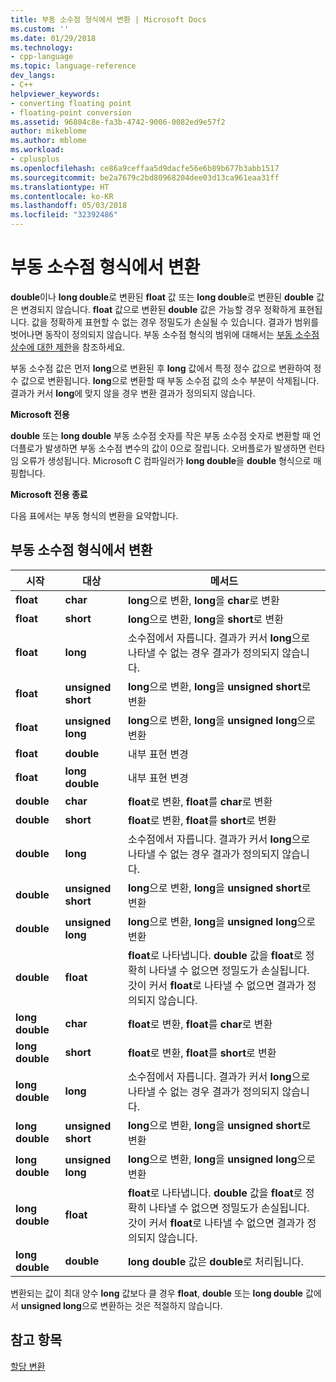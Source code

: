 ```yaml
---
title: 부동 소수점 형식에서 변환 | Microsoft Docs
ms.custom: ''
ms.date: 01/29/2018
ms.technology:
- cpp-language
ms.topic: language-reference
dev_langs:
- C++
helpviewer_keywords:
- converting floating point
- floating-point conversion
ms.assetid: 96804c8e-fa3b-4742-9006-0082ed9e57f2
author: mikeblome
ms.author: mblome
ms.workload:
- cplusplus
ms.openlocfilehash: ce86a9ceffaa5d9dacfe56e6b89b677b3abb1517
ms.sourcegitcommit: be2a7679c2bd80968204dee03d13ca961eaa31ff
ms.translationtype: HT
ms.contentlocale: ko-KR
ms.lasthandoff: 05/03/2018
ms.locfileid: "32392486"
---
```

# <a name="conversions-from-floating-point-types"></a>부동 소수점 형식에서 변환

**double**이나 **long double**로 변환된 **float** 값 또는 **long double**로 변환된 **double** 값은 변경되지 않습니다. **float** 값으로 변환된 **double** 값은 가능할 경우 정확하게 표현됩니다. 값을 정확하게 표현할 수 없는 경우 정밀도가 손실될 수 있습니다. 결과가 범위를 벗어나면 동작이 정의되지 않습니다. 부동 소수점 형식의 범위에 대해서는 [부동 소수점 상수에 대한 제한](../c-language/limits-on-floating-point-constants.md)을 참조하세요.

부동 소수점 값은 먼저 **long**으로 변환된 후 **long** 값에서 특정 정수 값으로 변환하여 정수 값으로 변환됩니다. **long**으로 변환할 때 부동 소수점 값의 소수 부분이 삭제됩니다. 결과가 커서 **long**에 맞지 않을 경우 변환 결과가 정의되지 않습니다.

**Microsoft 전용**

**double** 또는 **long double** 부동 소수점 숫자를 작은 부동 소수점 숫자로 변환할 때 언더플로가 발생하면 부동 소수점 변수의 값이 0으로 잘립니다. 오버플로가 발생하면 런타임 오류가 생성됩니다. Microsoft C 컴파일러가 **long double**을 **double** 형식으로 매핑합니다.

**Microsoft 전용 종료**

다음 표에서는 부동 형식의 변환을 요약합니다.

## <a name="conversions-from-floating-point-types"></a>부동 소수점 형식에서 변환

|시작|대상|메서드|
|----------|--------|------------|
|**float**|**char**|**long**으로 변환, **long**을 **char**로 변환|
|**float**|**short**|**long**으로 변환, **long**을 **short**로 변환|
|**float**|**long**|소수점에서 자릅니다. 결과가 커서 **long**으로 나타낼 수 없는 경우 결과가 정의되지 않습니다.|
|**float**|**unsigned short**|**long**으로 변환, **long**을 **unsigned short**로 변환|
|**float**|**unsigned long**|**long**으로 변환, **long**을 **unsigned long**으로 변환|
|**float**|**double**|내부 표현 변경|
|**float**|**long double**|내부 표현 변경|
|**double**|**char**|**float**로 변환, **float**를 **char**로 변환|
|**double**|**short**|**float**로 변환, **float**를 **short**로 변환|
|**double**|**long**|소수점에서 자릅니다. 결과가 커서 **long**으로 나타낼 수 없는 경우 결과가 정의되지 않습니다.|
|**double**|**unsigned short**|**long**으로 변환, **long**을 **unsigned short**로 변환|
|**double**|**unsigned long**|**long**으로 변환, **long**을 **unsigned long**으로 변환|
|**double**|**float**|**float**로 나타냅니다. **double** 값을 **float**로 정확히 나타낼 수 없으면 정밀도가 손실됩니다. 갓이 커서 **float**로 나타낼 수 없으면 결과가 정의되지 않습니다.|
|**long double**|**char**|**float**로 변환, **float**를 **char**로 변환|
|**long double**|**short**|**float**로 변환, **float**를 **short**로 변환|
|**long double**|**long**|소수점에서 자릅니다. 결과가 커서 **long**으로 나타낼 수 없는 경우 결과가 정의되지 않습니다.|
|**long double**|**unsigned short**|**long**으로 변환, **long**을 **unsigned short**로 변환|
|**long double**|**unsigned long**|**long**으로 변환, **long**을 **unsigned long**으로 변환|
|**long double**|**float**|**float**로 나타냅니다. **double** 값을 **float**로 정확히 나타낼 수 없으면 정밀도가 손실됩니다. 갓이 커서 **float**로 나타낼 수 없으면 결과가 정의되지 않습니다.|
|**long double**|**double**|**long double** 값은 **double**로 처리됩니다.|

변환되는 값이 최대 양수 **long** 값보다 클 경우 **float**, **double** 또는 **long double** 값에서 **unsigned long**으로 변환하는 것은 적절하지 않습니다.

## <a name="see-also"></a>참고 항목

[할당 변환](../c-language/assignment-conversions.md)  
